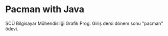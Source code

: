# Pacman with Java
SCÜ Bilgisayar Mühendisliği Grafik Prog. Giriş dersi dönem sonu "pacman" ödevi.

